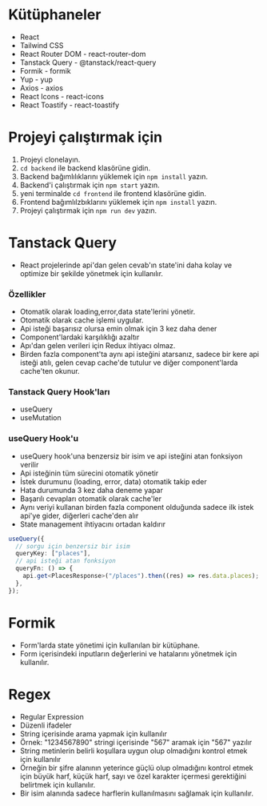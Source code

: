 # Kütüphaneler

- React
- Tailwind CSS
- React Router DOM - react-router-dom
- Tanstack Query - @tanstack/react-query
- Formik - formik
- Yup - yup
- Axios - axios
- React Icons - react-icons
- React Toastify - react-toastify

# Projeyi çalıştırmak için

1. Projeyi clonelayın.
2. `cd backend` ile backend klasörüne gidin.
3. Backend bağımlılıklarını yüklemek için `npm install` yazın.
4. Backend'i çalıştırmak için `npm start` yazın.
5. yeni terminalde `cd frontend` ile frontend klasörüne gidin.
6. Frontend bağımlılzbıklarını yüklemek için `npm install` yazın.
7. Projeyi çalıştırmak için `npm run dev` yazın.

# Tanstack Query

- React projelerinde api'dan gelen cevab'ın state'ini daha kolay ve optimize bir şekilde yönetmek için kullanılır.

### Özellikler

- Otomatik olarak loading,error,data state'lerini yönetir.
- Otomatik olarak cache işlemi uygular.
- Api isteği başarısız olursa emin olmak için 3 kez daha dener
- Component'lardaki karşılıklığı azaltır
- Apı'dan gelen verileri için Redux ihtiyacı olmaz.
- Birden fazla component'ta aynı api isteğini atarsanız, sadece bir kere api isteği atılı, gelen cevap cache'de tutulur ve diğer component'larda cache'ten okunur.

### Tanstack Query Hook'ları

- useQuery
- useMutation

### useQuery Hook'u

- useQuery hook'una benzersiz bir isim ve api isteğini atan fonksiyon verilir
- Api isteğinin tüm sürecini otomatik yönetir
- İstek durumunu (loading, error, data) otomatik takip eder
- Hata durumunda 3 kez daha deneme yapar
- Başarılı cevapları otomatik olarak cache'ler
- Aynı veriyi kullanan birden fazla component olduğunda sadece ilk istek api'ye gider, diğerleri cache'den alır
- State management ihtiyacını ortadan kaldırır

```ts
useQuery({
  // sorgu için benzersiz bir isim
  queryKey: ["places"],
  // api isteği atan fonksiyon
  queryFn: () => {
    api.get<PlacesResponse>("/places").then((res) => res.data.places);
  },
});
```

# Formik

- Form'larda state yönetimi için kullanılan bir kütüphane.
- Form içerisindeki inputların değerlerini ve hatalarını yönetmek için kullanılır.

# Regex

- Regular Expression
- Düzenli ifadeler
- String içerisinde arama yapmak için kullanılır
- Örnek: "1234567890" stringi içerisinde "567" aramak için "567" yazılır
- String metinlerin belirli koşullara uygun olup olmadığını kontrol etmek için kullanılır
- Örneğin bir şifre alanının yeterince güçlü olup olmadığını kontrol etmek için büyük harf, küçük harf, sayı ve özel karakter içermesi gerektiğini belirtmek için kullanılır.
- Bir isim alanında sadece harflerin kullanılmasını sağlamak için kullanılır.
